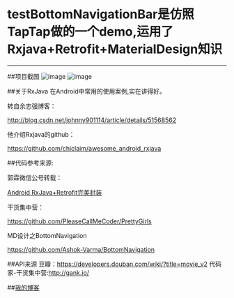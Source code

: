 # testBottomNavigationBar是仿照TapTap做的一个demo,运用了Rxjava+Retrofit+MaterialDesign知识
---------------------------------
##项目截图
![image](https://github.com/BLiYing/testBottomNavigationBar/Screenshot_2017-03-05-00-41-01.png)
![image](https://github.com/BLiYing/testBottomNavigationBar/Screenshot_2017-03-05-00-45-30.png)



##关于RxJava 在Android中常用的使用案例,实在讲得好。 

转自余志强博客：

http://blog.csdn.net/johnny901114/article/details/51568562

他介绍Rxjava的github：

https://github.com/chiclaim/awesome_android_rxjava

##代码参考来源: 


郭霖微信公号转载：

[Android RxJava+Retrofit完美封装](http://mp.weixin.qq.com/s/sM8tp7dmTinRK2-01a1uoQ)


干货集中营：

https://github.com/PleaseCallMeCoder/PrettyGirls


MD设计之BottomNavigation

https://github.com/Ashok-Varma/BottomNavigation

##API来源
豆瓣：https://developers.douban.com/wiki/?title=movie_v2
代码家-干货集中营:http://gank.io/

##[我的博客](http://blog.csdn.net/libeyond_/article/details/60351885)

